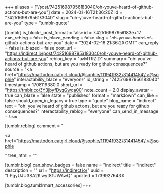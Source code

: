 +++
aliases = ["/post/742516987956183040/oh-youve-heard-of-github-actions-but-are-you"]
date = 2024-02-16T21:36:20Z
id = "742516987956183040"
slug = "oh-youve-heard-of-github-actions-but-are-you"
type = "tumblr-quote"

[tumblr]
is_blocks_post_format = false
id = 7.42516987956183e+17
can_reblog = false
is_blaze_pending = false
slug = "oh-youve-heard-of-github-actions-but-are-you"
date = "2024-02-16 21:36:20 GMT"
can_reply = false
is_blazed = false
post_url = "https://indirect.io/post/742516987956183040/oh-youve-heard-of-github-actions-but-are-you"
reblog_key = "uvMTRZID"
summary = "oh: you’ve heard of github actions, but are you ready for github consequences?"
source = "<a href=\"https://mastodon.catgirl.cloud/@sophie/111941932731441454\">@sophie</a>"
interactability_blaze = "everyone"
id_string = "742516987956183040"
timestamp = 1708119380.0
short_url = "https://tmblr.co/ZY3jbyfDyqGwqa00"
note_count = 2.0
display_avatar = true
can_blaze = false
state = "published"
format = "markdown"
can_like = false
should_open_in_legacy = true
type = "quote"
blog_name = "indirect"
text = "oh: you&rsquo;ve heard of github actions, but are you ready for github consequences?"
interactability_reblog = "everyone"
can_send_in_message = true

[tumblr.reblog]
comment = "<p><a href=\"https://mastodon.catgirl.cloud/@sophie/111941932731441454\">@sophie</a></p>"
tree_html = ""

[tumblr.blog]
can_show_badges = false
name = "indirect"
title = "indirect"
description = ""
url = "https://indirect.io/"
uuid = "t:PgyUJU3SA2Klwyt81UWAwQ"
updated = 1739927643.0

[tumblr.blog.tumblrmart_accessories]
+++
